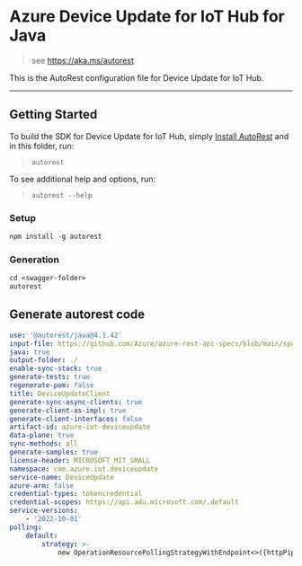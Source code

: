 # Azure Device Update for IoT Hub for Java

> see https://aka.ms/autorest

This is the AutoRest configuration file for Device Update for IoT Hub.

---
## Getting Started
To build the SDK for Device Update for IoT Hub, simply [Install AutoRest](https://aka.ms/autorest) and
in this folder, run:

> `autorest`

To see additional help and options, run:

> `autorest --help`

### Setup
```ps
npm install -g autorest
```

### Generation
```ps
cd <swagger-folder>
autorest
```

## Generate autorest code
```yaml
use: '@autorest/java@4.1.42'
input-file: https://github.com/Azure/azure-rest-api-specs/blob/main/specification/deviceupdate/data-plane/Microsoft.DeviceUpdate/stable/2022-10-01/deviceupdate.json
java: true
output-folder: ./
enable-sync-stack: true
generate-tests: true
regenerate-pom: false
title: DeviceUpdateClient
generate-sync-async-clients: true
generate-client-as-impl: true
generate-client-interfaces: false
artifact-id: azure-iot-deviceupdate
data-plane: true
sync-methods: all
generate-samples: true
license-header: MICROSOFT_MIT_SMALL
namespace: com.azure.iot.deviceupdate
service-name: DeviceUpdate
azure-arm: false
credential-types: tokencredential
credential-scopes: https://api.adu.microsoft.com/.default
service-versions:
    - '2022-10-01'
polling:
    default:
        strategy: >-
            new OperationResourcePollingStrategyWithEndpoint<>({httpPipeline}, "https://" + this.client.getEndpoint(), null, null, {context})
```
